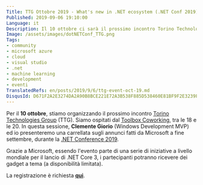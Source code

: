 ```yaml
---
Title: TTG Ottobre 2019 - What's new in .NET ecosystem (.NET Conf 2019)
Published: 2019-09-06 19:10:00
Language: it
Description: Il 10 ottobre ci sarà il prossimo incontro Torino Technologies Group (TTG). In questa sessione, Clemente Giorio ed io faremo una panoramica sugli annunci fatti da Microsoft a fine settembre, durante la .NET Conference 2019.
Image: /assets/images/dotNETConf_TTG.png
Tags:
- community
- microsoft azure
- cloud
- visual studio
- .net
- machine learning
- development
- eventi
TranslatedRefs: en/posts/2019/9/6/ttg-event-oct-19.md
DisqusId: D671F2A2E3274DA2A90B8BCE221E72A3B538F885D538460E81BF9F2E3239FEF8
---
```

Per il **10 ottobre**, stiamo organizzando il prossimo incontro <a href="http://www.torinotechnologiesgroup.it/" target="_blank">Torino Technologies Group</a> (TTG). Siamo ospitati dal <a href="http://www.toolboxoffice.it" target="_blank">Toolbox Coworking</a>, tra le 18 e le 20. In questa sessione, **Clemente Giorio** (Windows Development MVP) ed io presenteremo una carrellata sugli annunci fatti da Microsoft a fine settembre, durante la  <a href="https://www.dotnetconf.net/" target="_blank">.NET Conference 2019</a>.

Grazie a Microsoft, essendo l'evento parte di una serie di iniziative a livello mondiale per il lancio di .NET Core 3, i partecipanti potranno ricevere dei gadget a tema (a disponibilit&agrave; limitata).

La registrazione &egrave; richiesta <a href="https://ttg-to-ott2019.eventbrite.it/" target="_blank">**qui**</a>.